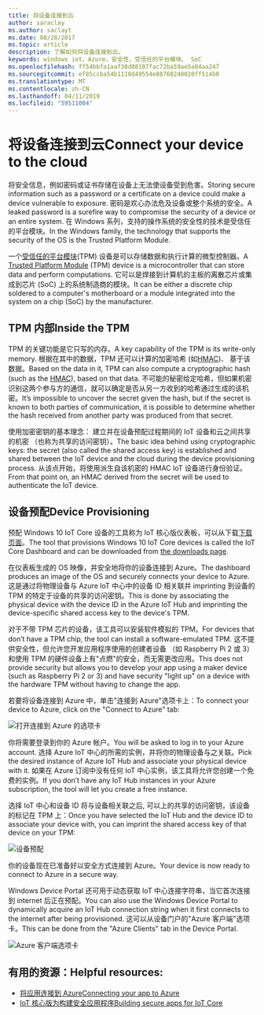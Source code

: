 ```yaml
---
title: 将设备连接到云
author: saraclay
ms.author: saclayt
ms.date: 08/28/2017
ms.topic: article
description: 了解如何将设备连接到云。
keywords: windows iot，Azure，安全性，受信任的平台模块、 SoC
ms.openlocfilehash: ff54bbfa1aaf30d08107fac72ba59ae5a04aa247
ms.sourcegitcommit: ef85ccba54b1118d49554e88768240020ff514b0
ms.translationtype: MT
ms.contentlocale: zh-CN
ms.lasthandoff: 04/11/2019
ms.locfileid: "59511004"
---
```

# <a name="connect-your-device-to-the-cloud"></a><span data-ttu-id="37291-104">将设备连接到云</span><span class="sxs-lookup"><span data-stu-id="37291-104">Connect your device to the cloud</span></span>

<span data-ttu-id="37291-105">将安全信息，例如密码或证书存储在设备上无法使设备受到危害。</span><span class="sxs-lookup"><span data-stu-id="37291-105">Storing secure information such as a password or a certificate on a device could make a device vulnerable to exposure.</span></span> <span data-ttu-id="37291-106">密码是欢心办法危及设备或整个系统的安全。</span><span class="sxs-lookup"><span data-stu-id="37291-106">A leaked password is a surefire way to compromise the security of a device or an entire system.</span></span> <span data-ttu-id="37291-107">在 Windows 系列，支持的操作系统的安全性的技术是受信任的平台模块。</span><span class="sxs-lookup"><span data-stu-id="37291-107">In the Windows family, the technology that supports the security of the OS is the Trusted Platform Module.</span></span>

<span data-ttu-id="37291-108">一个[受信任的平台模块](https://en.wikipedia.org/wiki/Trusted_Platform_Module)(TPM) 设备是可以存储数据和执行计算的微型控制器。</span><span class="sxs-lookup"><span data-stu-id="37291-108">A [Trusted Platform Module](https://en.wikipedia.org/wiki/Trusted_Platform_Module) (TPM) device is a microcontroller that can store data and perform computations.</span></span> <span data-ttu-id="37291-109">它可以是焊接到计算机的主板的离散芯片或集成到芯片 (SoC) 上的系统制造商的模块。</span><span class="sxs-lookup"><span data-stu-id="37291-109">It can be either a discrete chip soldered to a computer's motherboard or a module integrated into the system on a chip (SoC) by the manufacturer.</span></span> 

## <a name="inside-the-tpm"></a><span data-ttu-id="37291-110">TPM 内部</span><span class="sxs-lookup"><span data-stu-id="37291-110">Inside the TPM</span></span> 

<span data-ttu-id="37291-111">TPM 的关键功能是它只写的内存。</span><span class="sxs-lookup"><span data-stu-id="37291-111">A key capability of the TPM is its write-only memory.</span></span> <span data-ttu-id="37291-112">根据在其中的数据，TPM 还可以计算的加密哈希 (如[HMAC](https://en.wikipedia.org/wiki/Hash-based_message_authentication_code))、 基于该数据。</span><span class="sxs-lookup"><span data-stu-id="37291-112">Based on the data in it, TPM can also compute a cryptographic hash (such as the [HMAC](https://en.wikipedia.org/wiki/Hash-based_message_authentication_code)), based on that data.</span></span>
<span data-ttu-id="37291-113">不可能的秘密给定哈希，但如果机密识别这两个参与方的通信，就可以确定是否从另一方收到的哈希通过生成的该机密。</span><span class="sxs-lookup"><span data-stu-id="37291-113">It’s impossible to uncover the secret given the hash, but if the secret is known to both parties of communication, it is possible to determine whether the hash received from another party was produced from that secret.</span></span>

<span data-ttu-id="37291-114">使用加密密钥的基本理念： 建立并在设备预配过程期间的 IoT 设备和云之间共享的机密 （也称为共享的访问密钥）。</span><span class="sxs-lookup"><span data-stu-id="37291-114">The basic idea behind using cryptographic keys: the secret (also called the shared access key) is established and shared between the IoT device and the cloud during the device provisioning process.</span></span> <span data-ttu-id="37291-115">从该点开始，将使用派生自该机密的 HMAC IoT 设备进行身份验证。</span><span class="sxs-lookup"><span data-stu-id="37291-115">From that point on, an HMAC derived from the secret will be used to authenticate the IoT device.</span></span>

## <a name="device-provisioning"></a><span data-ttu-id="37291-116">设备预配</span><span class="sxs-lookup"><span data-stu-id="37291-116">Device Provisioning</span></span> 

<span data-ttu-id="37291-117">预配 Windows 10 IoT Core 设备的工具称为 IoT 核心版仪表板，可以从下载[下载页面](http://go.microsoft.com/fwlink/?LinkID=708576)。</span><span class="sxs-lookup"><span data-stu-id="37291-117">The tool that provisions Windows 10 IoT Core devices is called the IoT Core Dashboard and can be downloaded from [the downloads page](http://go.microsoft.com/fwlink/?LinkID=708576).</span></span>

<span data-ttu-id="37291-118">在仪表板生成的 OS 映像，并安全地将你的设备连接到 Azure。</span><span class="sxs-lookup"><span data-stu-id="37291-118">The dashboard produces an image of the OS and securely connects your device to Azure.</span></span> <span data-ttu-id="37291-119">这是通过将物理设备与 Azure IoT 中心中的设备 ID 相关联并 imprinting 到设备的 TPM 的特定于设备的共享的访问密钥。</span><span class="sxs-lookup"><span data-stu-id="37291-119">This is done by associating the physical device with the device ID in the Azure IoT Hub and imprinting the device-specific shared access key to the device's TPM.</span></span> 

<span data-ttu-id="37291-120">对于不带 TPM 芯片的设备，该工具可以安装软件模拟的 TPM。</span><span class="sxs-lookup"><span data-stu-id="37291-120">For devices that don’t have a TPM chip, the tool can install a software-emulated TPM.</span></span> <span data-ttu-id="37291-121">这不提供安全性，但允许您开发应用程序使用的创建者设备 （如 Raspberry Pi 2 或 3） 和使用 TPM 的硬件设备上有"点燃"的安全，而无需更改应用。</span><span class="sxs-lookup"><span data-stu-id="37291-121">This does not provide security but allows you to develop your app using a maker device (such as Raspberry Pi 2 or 3) and have security "light up" on a device with the hardware TPM without having to change the app.</span></span> 

<span data-ttu-id="37291-122">若要将设备连接到 Azure 中，单击"连接到 Azure"选项卡上：</span><span class="sxs-lookup"><span data-stu-id="37291-122">To connect your device to Azure, click on the "Connect to Azure" tab:</span></span>

![打开连接到 Azure 的选项卡](../media/ConnectDeviceToCloud/Building_Secure_Apps_for_IoT_Core_Screen01.png)

<span data-ttu-id="37291-124">你将需要登录到你的 Azure 帐户。</span><span class="sxs-lookup"><span data-stu-id="37291-124">You will be asked to log in to your Azure account.</span></span> <span data-ttu-id="37291-125">选择 Azure IoT 中心的所需的实例，并将你的物理设备与之关联。</span><span class="sxs-lookup"><span data-stu-id="37291-125">Pick the desired instance of Azure IoT Hub and associate your physical device with it.</span></span> <span data-ttu-id="37291-126">如果在 Azure 订阅中没有任何 IoT 中心实例，该工具将允许您创建一个免费的实例。</span><span class="sxs-lookup"><span data-stu-id="37291-126">If you don’t have any IoT Hub instances in your Azure subscription, the tool will let you create a free instance.</span></span> 

<span data-ttu-id="37291-127">选择 IoT 中心和设备 ID 将与设备相关联之后, 可以上的共享的访问密钥，该设备的标记在 TPM 上：</span><span class="sxs-lookup"><span data-stu-id="37291-127">Once you have selected the IoT Hub and the device ID to associate your device with, you can imprint the shared access key of that device on your TPM:</span></span>

![设备预配](../media/ConnectDeviceToCloud/Building_Secure_Apps_for_IoT_Core_Screen02.png)

<span data-ttu-id="37291-129">你的设备现在已准备好以安全方式连接到 Azure。</span><span class="sxs-lookup"><span data-stu-id="37291-129">Your device is now ready to connect to Azure in a secure way.</span></span> 

<span data-ttu-id="37291-130">Windows Device Portal 还可用于动态获取 IoT 中心连接字符串，当它首次连接到 internet 后正在预配。</span><span class="sxs-lookup"><span data-stu-id="37291-130">You can also use the Windows Device Portal to dynamically acquire an IoT Hub connection string when it first connects to the internet after being provisioned.</span></span> <span data-ttu-id="37291-131">这可以从设备门户的"Azure 客户端"选项卡。</span><span class="sxs-lookup"><span data-stu-id="37291-131">This can be done from the "Azure Clients" tab in the Device Portal.</span></span>

![Azure 客户端选项卡](../media/ConnectDeviceToCloud/azure-clients.png)

## <a name="helpful-resources"></a><span data-ttu-id="37291-133">有用的资源：</span><span class="sxs-lookup"><span data-stu-id="37291-133">Helpful resources:</span></span>
* [<span data-ttu-id="37291-134">将应用连接到 Azure</span><span class="sxs-lookup"><span data-stu-id="37291-134">Connecting your app to Azure</span></span>](../connect-to-cloud/ConnectAppToCloud.md)
* [<span data-ttu-id="37291-135">IoT 核心版为构建安全应用程序</span><span class="sxs-lookup"><span data-stu-id="37291-135">Building secure apps for IoT Core</span></span>](https://blogs.windows.com/buildingapps/2016/07/20/building-secure-apps-for-windows-iot-core/#oqFLXiWIL1iCF8j9.97)
